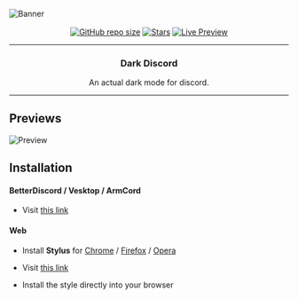 ![Banner](https://raw.githubusercontent.com/localip/dark-discord/master/assets/banner.png)

<p align='center'>
   <a href='#'><img align='center' alt='GitHub repo size' src='https://img.shields.io/github/repo-size/kckarnige/dark-discord?color=745ec5&style=for-the-badge&logo=github'></a>
   <a href='https://github.com/kckarnige/dark-discord/stargazers'><img align='center' alt='Stars' src='https://img.shields.io/github/stars/kckarnige/dark-discord?color=745ec5&style=for-the-badge&logo=data%3Aimage/png%3Bbase64%2CiVBORw0KGgoAAAANSUhEUgAAAB4AAAAdCAYAAAC9pNwMAAAACXBIWXMAAAsTAAALEwEAmpwYAAAAIGNIUk0AAHpFAACAgwAA/FcAAIDoAAB5FgAA8QEAADtfAAAcheDStWoAAAHISURBVHjavJS/a1NRGIafm7RaaGJ1KR0MQUVNBiOhtKLg6GKXItRJVwc3M%2BpW%2Bg/4Fwid3LRLBydBHARBiqSiqcY2UOgipopBQnxdzpXr5dyb5iQnHxw49/z4nvOe7543kIRjPAFywIrL5sARPAF0TT8P/Bw0QcZR7cNIf3VcirNG4ZT5/mOuvONb8YMINMzxyLfiLNAGpmPjPVPrji/F9y3Q8EA1n4oPgNmEuUNgxofitRQowAng8bCKTwFF4CxQBq4BN4%2BY8wXwCvgAfAb2gG828C3gDHDOgIpAIaGWLvELaAG7QBNoAF8DSV8MeJxxkAEWgfoYoU1gPqzxceANcNkztAEsAO3wr/5tBt55hH4C5o0B/fecusBVT/CPpqQ//o1IircJSW81utiWlItzkt5xAGwBl4ZUugNUbB6eZplFU5djjtAeUAXeu3h1CzjtCG4DJ128eq6PN/eLPHDeBVwd4prD3FUXcGkEz%2BiCC/jiCMAlH%2BAN4JmrYpuBhG0/wRCeSqpE1pUkrSes/S5p0pY/CVqwJNmUdD3loFckPbfsKw8CXo5sfC1pKQUYbzckvYzsvzMI%2BJ7x2LsDAOPttqS6pJpt/u8AK65O%2Bt9ReEMAAAAASUVORK5CYII%3D'></a>
   <a href='https://gibbu.github.io/ThemePreview/?file=https://kckarnige.github.io/dark-discord/src/source.css'><img align='center' alt='Live Preview' src='https://img.shields.io/static/v1?label=+&message=live%20preview&color=745ec5&style=for-the-badge'></a>
</p>

---

<h3 align='center'>Dark Discord</h3>

<p align='center'>An actual dark mode for discord.</p>


---

## Previews

![Preview](https://i.imgur.com/G7sIRe5.png)
## Installation
#### BetterDiscord / Vesktop / ArmCord
- Visit [this link](https://minhaskamal.github.io/DownGit/#/home?url=https://github.com/kckarnige/dark-discord/blob/main/DarkDiscord.theme.css)

#### Web
- Install **Stylus** for [Chrome](https://chrome.google.com/webstore/detail/stylus/clngdbkpkpeebahjckkjfobafhncgmne) / [Firefox](https://addons.mozilla.org/en-US/firefox/addon/styl-us/) / [Opera](https://github.com/openstyles/stylus/wiki/Opera,-Outdated-Stylus)

- Visit [this link](https://raw.githubusercontent.com/kckarnige/dark-discord/master/src/stylus.user.css)

- Install the style directly into your browser
